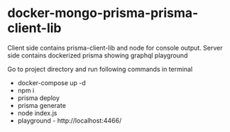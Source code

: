 # docker-mongo-prisma-prisma-client-lib
Client side contains prisma-client-lib and node for console output. Server side contains dockerized prisma showing graphql playground

Go to project directory and run following commands in terminal
- docker-compose up -d
- npm i
- prisma deploy
- prisma generate
- node index.js
- playground - http://localhost:4466/
